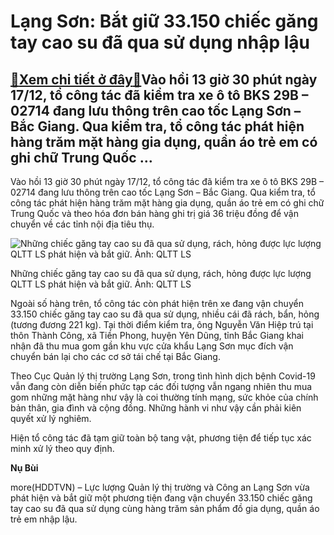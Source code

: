 Lạng Sơn: Bắt giữ 33.150 chiếc găng tay cao su đã qua sử dụng nhập lậu
======================================================================

[:gift:Xem chi tiết ở đây:gift:](https://hddtvn.com/lang-son-bat-giu-33-150-chiec-gang-tay-cao-su-da-qua-su-dung-nhap-lau/)Vào hồi 13 giờ 30 phút ngày 17/12, tổ công tác đã kiểm tra xe ô tô BKS 29B – 02714 đang lưu thông trên cao tốc Lạng Sơn – Bắc Giang. Qua kiểm tra, tổ công tác phát hiện hàng trăm mặt hàng gia dụng, quần áo trẻ em có ghi chữ Trung Quốc …
--------------------------------------------------------------------------------------------------------------------------------------------------------------------------------------------------------------------------------------------


Vào hồi 13 giờ 30 phút ngày 17/12, tổ công tác đã kiểm tra xe ô tô BKS 29B – 02714 đang lưu thông trên cao tốc Lạng Sơn – Bắc Giang. Qua kiểm tra, tổ công tác phát hiện hàng trăm mặt hàng gia dụng, quần áo trẻ em có ghi chữ Trung Quốc và theo hóa đơn bán hàng ghi trị giá 36 triệu đồng để vận chuyển về các tỉnh nội địa tiêu thụ.





![Những chiếc găng tay cao su đã qua sử dụng, rách, hỏng được lực lượng QLTT LS phát hiện và bắt giữ. Ảnh: QLTT LS](https://hddtvn.com/wp-content/uploads/2021/01/1927_CL_-_gYng_tay_cao_su_bYn.jpg "Những chiếc găng tay cao su đã qua sử dụng, rách, hỏng được lực lượng QLTT LS phát hiện và bắt giữ. Ảnh: QLTT LS")


Những chiếc găng tay cao su đã qua sử dụng, rách, hỏng được lực lượng QLTT LS phát hiện và bắt giữ. Ảnh: QLTT LS



Ngoài số hàng trên, tổ công tác còn phát hiện trên xe đang vận chuyển 33.150 chiếc găng tay cao su đã qua sử dụng, nhiều cái đã rách, bẩn, hỏng (tương đương 221 kg). Tại thời điểm kiểm tra, ông Nguyễn Văn Hiệp trú tại thôn Thành Công, xã Tiền Phong, huyện Yên Dũng, tỉnh Bắc Giang khai nhận đã thu mua gom gần khu vực cửa khẩu Lạng Sơn mục đích vận chuyển bán lại cho các cơ sở tái chế tại Bắc Giang.


Theo Cục Quản lý thị trường Lạng Sơn, trong tình hình dịch bệnh Covid-19 vẫn đang còn diễn biến phức tạp các đối tượng vẫn ngang nhiên thu mua gom những mặt hàng như vậy là coi thường tính mạng, sức khỏe của chính bản thân, gia đình và cộng đồng. Những hành vi như vậy cần phải kiên quyết xử lý nghiêm.


Hiện tổ công tác đã tạm giữ toàn bộ tang vật, phương tiện để tiếp tục xác minh xử lý theo quy định.




**Nụ Bùi**



more(HDDTVN) – Lực lượng Quản lý thị trường và Công an Lạng Sơn vừa phát hiện và bắt giữ một phương tiện đang vận chuyển 33.150 chiếc găng tay cao su đã qua sử dụng cùng hàng trăm sản phẩm đồ gia dụng, quần áo trẻ em nhập lậu.


